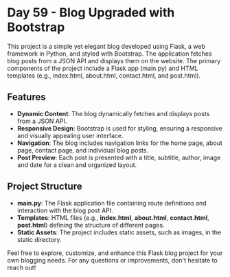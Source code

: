 # Day 59 - Blog Upgraded with Bootstrap

This project is a simple yet elegant blog developed using Flask, a web framework in Python, and styled with Bootstrap. The application fetches blog posts from a JSON API and displays them on the website. The primary components of the project include a Flask app (main.py) and HTML templates (e.g., index.html, about.html, contact.html, and post.html).

## Features
- **Dynamic Content**: The blog dynamically fetches and displays posts from a JSON API.
- **Responsive Design**: Bootstrap is used for styling, ensuring a responsive and visually appealing user interface.
- **Navigation**: The blog includes navigation links for the home page, about page, contact page, and individual blog posts.
- **Post Preview**: Each post is presented with a title, subtitle, author, image and date for a clean and organized layout.

## Project Structure
- **main.py**: The Flask application file containing route definitions and interaction with the blog post API.
- **Templates**: HTML files (e.g., **index.html**, **about.html**, **contact.html**, **post.html**) defining the structure of different pages.
- **Static Assets**: The project includes static assets, such as images, in the static directory.

Feel free to explore, customize, and enhance this Flask blog project for your own blogging needs. For any questions or improvements, don't hesitate to reach out!